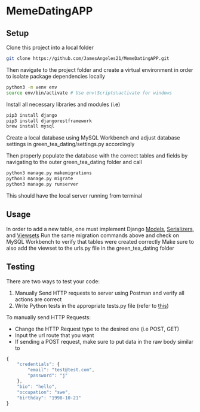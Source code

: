 # MemeDatingAPP

## Setup

Clone this project into a local folder

```bash
git clone https://github.com/JamesAngeles21/MemeDatingAPP.git
```

Then navigate to the project folder and create a virtual environment in order to isolate package dependencies locally

```bash
python3 -m venv env 
source env/bin/activate # Use env\Scripts\activate for windows
```

Install all necessary libraries and modules (i.e)
```bash
pip3 install django
pip3 install djangorestframework
brew install mysql
```

Create a local database using MySQL Workbench and adjust database settings in green_tea_dating/settings.py accordingly

Then properly populate the database with the correct tables and fields by navigating to the outer green_tea_dating folder and call
```bash
python3 manage.py makemigrations
python3 manage.py migrate
python3 manage.py runserver
```
This should have the local server running from terminal

## Usage
In order to add a new table, one must implement Django [Models](https://docs.djangoproject.com/en/3.0/topics/db/models/), [Serializers](https://www.django-rest-framework.org/api-guide/serializers/), and [Viewsets](https://www.django-rest-framework.org/api-guide/viewsets/)
Run the same migration commands above and check on MySQL Workbench to verify that tables were created correctly
Make sure to also add the viewset to the urls.py file in the green_tea_dating folder

## Testing
There are two ways to test your code:

1. Manually Send HTTP requests to server using Postman and verify all actions are correct
2. Write Python tests in the appropriate tests.py file (refer to [this](https://www.django-rest-framework.org/api-guide/testing/))

To manually send HTTP Requests: 
- Change the HTTP Request type to the desired one (i.e POST, GET)
- Input the url route that you want
- If sending a POST request, make sure to put data in the raw body similar to
```javascript
{
	"credentials": {
		"email": "test@test.com",
		"password": "j"
	},
	"bio": "hello",
	"occupation": "swe",
	"birthday": "1998-10-21"
}
``` 